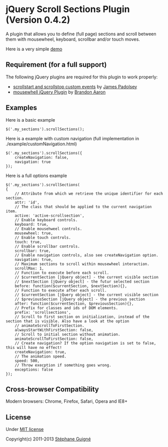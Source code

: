# jQuery Scroll Sections Plugin (Version 0.4.2)

A plugin that allows you to define (full page) sections and scroll between them with mousewheel, keyboard, scrollbar and/or touch moves.

Here is a very simple [demo](http://lab.stephaneguigne.com/js/jquery-scrollsections/)


## Requirement (for a full support)

The following jQuery plugins are required for this plugin to work properly:
- [scrollstart and scrollstop custom events](http://james.padolsey.com/demos/scrollevents/scroll-startstop.events.jquery.js) by [James Padolsey](http://james.padolsey.com)
- [mousewhell jQuery Plugin](http://james.padolsey.com/demos/scrollevents/scroll-startstop.events.jquery.js) by [Brandon Aaron](http://brandonaaron.net/)


## Examples

Here is a basic example

	$('.my_sections').scrollSections();

Here is a example with custom navigation (full implementation in ./example/customNavigation.html)

	$('.my_sections').scrollSections({
		createNavigation: false,
		navigation: true
	});	

Here is a full options example

	$('.my_sections').scrollSections(
	{
        // Attribute from which we retrieve the unique identifier for each section.
		attr: 'id',
		// The class that should be applied to the current navigation item.
		active: 'active-scrollsection',
		// Enable keyboard controls.
		keyboard: true,
		// Enable mousehweel controls.
		mousewheel: true,
		// Enable touch controls.
		touch: true,
		// Enable scrollbar controls.
		scrollbar: true,
		// Enable navigation controls, also see createNavigation option.
		navigation: true,
		// Maximum sections to scroll within mousewheel interaction.
		scrollMax: 1,
		// Function to execute before each scroll.
		// $currentSection [jQuery object] - the current visible section
		// $nextSection [jQuery object] - the futur selected section
		before: function($currentSection, $nextSection){},
		// Function to execute after each scroll.
		// $currentSection [jQuery object] - the current visible section
		// $previousSection [jQuery object] - the previous section
		after: function($currentSection, $previousSection){},
		// Prefix for classes and ids of DOM elements.
		prefix: 'scrollsections',
		// Scroll to first section on initialization, instead of the section that is visible. Also have a look at the option
		// animateScrollToFirstSection.
		alwaysStartWithFirstSection: false,
		// Scroll to initial section without animation.
		animateScrollToFirstSection: false,
		// Create navigation? If the option navigation is set to false, this will have no effect!
		createNavigation: true,
		// The animation speed.
		speed: 500,
		// Throw execption if something goes wrong.
		exceptions: false
	});


## Cross-browser Compatibility

Modern browsers: Chrome, Firefox, Safari, Opera and IE8+


## License

Under [MIT license](http://opensource.org/licenses/MIT)


Copyright(c) 2011-2013 [Stéphane Guigné](http://stephaneguigne.com)
